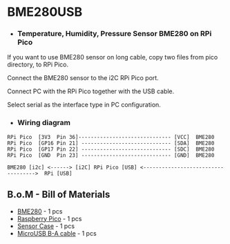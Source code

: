 # BME280USB

- ### Temperature, Humidity, Pressure Sensor BME280 on RPi Pico
If you want to use BME280 sensor on long cable, copy two files from pico directory, to RPi Pico.

Connect the BME280 sensor to the i2C RPi Pico port.

Connect PC with the RPi Pico together with the USB cable.

Select serial as the interface type in PC configuration.

 - ### Wiring diagram
```
RPi Pico  [3V3  Pin 36]------------------------------ [VCC]  BME280
RPi Pico  [GP16 Pin 21] ----------------------------- [SDA]  BME280
RPi Pico  [GP17 Pin 22] ----------------------------- [SDC]  BME280
RPi Pico  [GND  Pin 23] ----------------------------- [GND]  BME280
```

```
BME280 [i2c] <------> [i2C] RPi Pico [USB] <----------------------------------->  RPi [USB]
```

## B.o.M - Bill of Materials

* [BME280](https://botland.store/multifunctional-sensors/13463-bme-humidity-temperature-and-pressure-sensor-i2cspi-33v5v-waveshare-15231.html) - 1 pcs
* [Raspberry Pico](https://botland.store/raspberry-pi-pico-modules-and-kits/18767-raspberry-pi-pico-rp2040-arm-cortex-m0-0617588405587.html) - 1 pcs
* [Sensor Case](https://www.tme.eu/pl/en/details/pp73g/enclosures-for-alarms-and-sensors/supertronic/) - 1 pcs
* [MicroUSB B-A cable](https://botland.store/usb-20-cables/6417-microusb-b-a-cable-in-white-braid-esperanza-eb181w-2m-5901299920107.html) - 1 pcs
